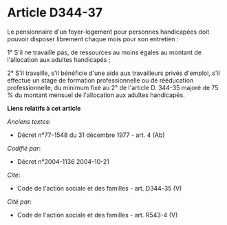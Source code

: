# Article D344-37

Le pensionnaire d'un foyer-logement pour personnes handicapées doit pouvoir disposer librement chaque mois pour son
entretien : 

1° S'il ne travaille pas, de ressources au moins égales au montant de l'allocation aux adultes handicapés ; 

2° S'il travaille, s'il bénéficie d'une aide aux travailleurs privés d'emploi, s'il effectue un stage de formation
professionnelle ou de rééducation professionnelle, du minimum fixé au 2° de l'article D. 344-35 majoré de 75 % du montant
mensuel de l'allocation aux adultes handicapés.

**Liens relatifs à cet article**

_Anciens textes_:

  - Décret n°77-1548 du 31 décembre 1977 - art. 4 (Ab)

_Codifié par_:

  - Décret n°2004-1136 2004-10-21

_Cite_:

  - Code de l'action sociale et des familles - art. D344-35 (V)

_Cité par_:

  - Code de l'action sociale et des familles - art. R543-4 (V)
